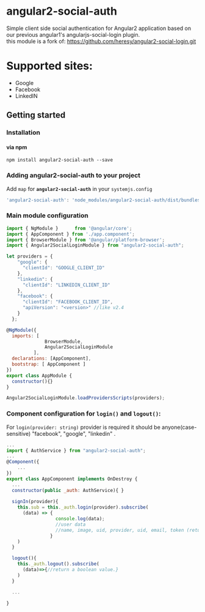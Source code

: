 # angular2-social-auth
Simple client side social authentication for Angular2 application based on our previous angular1's angularjs-social-login plugin.
<br>
this module is a fork of: https://github.com/heresy/angular2-social-login.git


# Supported sites:
- Google
- Facebook
- LinkedIN

## Getting started
### Installation

#### via npm

```shell
npm install angular2-social-auth --save
```
### Adding angular2-social-auth to your project
Add `map` for **`angular2-social-auth`** in your `systemjs.config`
```javascript
'angular2-social-auth': 'node_modules/angular2-social-auth/dist/bundles/angular2-social-login.min.js'
```
### Main module configuration
```javascript
import { NgModule }      from '@angular/core';
import { AppComponent } from './app.component';
import { BrowserModule } from '@angular/platform-browser';
import { Angular2SocialLoginModule } from "angular2-social-auth";

let providers = {
    "google": {
      "clientId": "GOOGLE_CLIENT_ID"
    },
    "linkedin": {
      "clientId": "LINKEDIN_CLIENT_ID"
    },
    "facebook": {
      "clientId": "FACEBOOK_CLIENT_ID",
      "apiVersion": "<version>" //like v2.4
    }
  };

@NgModule({
  imports: [ 
              BrowserModule,
              Angular2SocialLoginModule
          ],
  declarations: [AppComponent],
  bootstrap: [ AppComponent ]
})
export class AppModule { 
  constructor(){}
}

Angular2SocialLoginModule.loadProvidersScripts(providers);
```
### Component configuration for `login()` and `logout()`:
For `login(provider: string)` provider is required it should be anyone(case-sensitive) "facebook", "google", "linkedin" .
```javascript
...
import { AuthService } from "angular2-social-auth";
...
@Component({
    ...
})
export class AppComponent implements OnDestroy {
  ...
  constructor(public _auth: AuthService){ }
  
  signIn(provider){
    this.sub = this._auth.login(provider).subscribe(
      (data) => {
                  console.log(data);
                  //user data
                  //name, image, uid, provider, uid, email, token (returns  accessToken for Facebook,Google no token for linkedIn)
                }
    )
  }

  logout(){
    this._auth.logout().subscribe(
      (data)=>{//return a boolean value.}
    )
  }

  ...

}
```